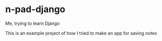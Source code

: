 # n-pad-django

Me, trying to learn Django

This is an example project of how I tried to make an app for saving notes

